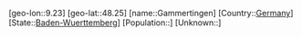 ﻿---
location: [48.25,9.23]
type: City
tags:
- geo/City


SpocWebEntityId: 30351
isDeleted: false
confidential: public

---
[geo-lon::9.23]
[geo-lat::48.25]
[name::Gammertingen]
[Country::[Germany](geo/Continent/Europe/Germany.md)]
[State::[Baden-Wuerttemberg](geo/Continent/Europe/Germany/Baden-Wuerttemberg.md)]
[Population::]
[Unknown::]

